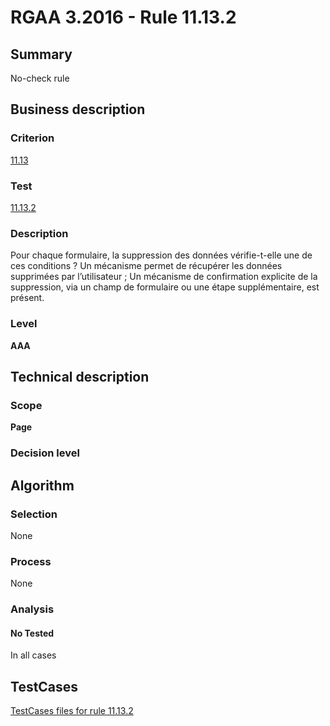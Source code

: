 # RGAA 3.2016 - Rule 11.13.2

## Summary
No-check rule


## Business description

### Criterion
[11.13](http://references.modernisation.gouv.fr/rgaa-accessibilite/criteres.html#crit-11-13)

### Test
[11.13.2](http://references.modernisation.gouv.fr/rgaa-accessibilite/criteres.html#test-11-13-2)

### Description
Pour chaque formulaire, la suppression des données vérifie-t-elle une de ces conditions ? Un mécanisme permet de récupérer les données supprimées par l’utilisateur ; Un mécanisme de confirmation explicite de la suppression, via un champ de formulaire ou une étape supplémentaire, est présent.

### Level
**AAA**


## Technical description

### Scope
**Page**

### Decision level


## Algorithm

### Selection
None

### Process
None

### Analysis

#### No Tested
In all cases


##  TestCases

[TestCases files for rule 11.13.2](https://github.com/Asqatasun/Asqatasun/tree/RGAA_3.2016/rules/rules-rgaa3.2016/src/test/resources/testcases/rgaa32016/Rgaa32016Rule111302/)


